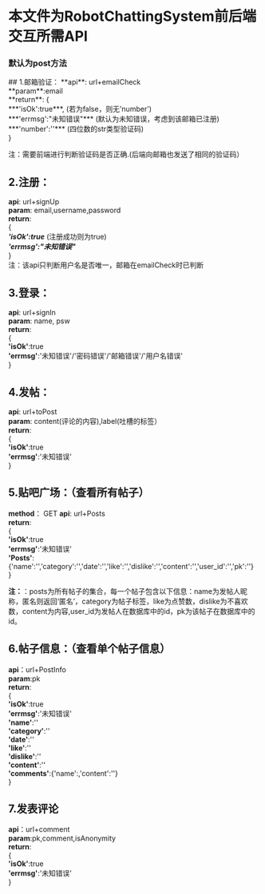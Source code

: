 <h1> 本文件为RobotChattingSystem前后端交互所需API</h1>
<h3>默认为post方法</h3>
## 1.邮箱验证：
**api**:	url+emailCheck<br>
**param**:email<br>
**return**:     
	{<br>
	***'isOk':true***,     (若为false，则无'number')<br>
	***'errmsg':"未知错误"***     (默认为未知错误，考虑到该邮箱已注册)<br>
	***'number':''***    (四位数的str类型验证码)<br>
	}<br>

注：需要前端进行判断验证码是否正确.(后端向邮箱也发送了相同的验证码）<br>

## 2.注册：
**api**:	url+signUp<br>
**param**:	email,username,password<br>
**return**:<br>	
	{<br>
	***'isOk':true*** (注册成功则为true)<br>
	***'errmsg':"未知错误"***<br>
	}<br>
注：该api只判断用户名是否唯一，邮箱在emailCheck时已判断<br>

## 3.登录：
**api**:	url+signIn<br>
**param**:	name, psw<br>
**return**:<br>
	{<br>
	**'isOk'**:true<br>
	**'errmsg'**:'未知错误'/'密码错误'/'邮箱错误'/'用户名错误'  
	}

## 4.发帖：
**api**:  url+toPost<br>
**param**: content(评论的内容),label(吐槽的标签）<br>
**return**:<br>
{<br>
**'isOk'**:true<br>
**'errmsg'**:'未知错误'<br>
}

## 5.贴吧广场：（查看所有帖子）
**method**： GET
**api**: url+Posts<br>
**return**:<br>
{<br>
**'isOk'**:true<br>
**'errmsg'**:'未知错误'<br>
**'Posts'**: {'name':'','category':'','date':'','like':'','dislike':'','content':'','user_id':'','pk':''}<br>
}<br>

**注：**：posts为所有帖子的集合，每一个帖子包含以下信息：name为发帖人昵称，匿名则返回‘匿名’，category为帖子标签，like为点赞数，dislike为不喜欢数，content为内容,user_id为发帖人在数据库中的id，pk为该帖子在数据库中的id。

## 6.帖子信息：（查看单个帖子信息）
**api**：url+PostInfo<br>
**param**:pk<br>
**return**:<br>
{<br>
**'isOk'**:true<br>
**'errmsg'**:'未知错误'<br>
**'name'**:''<br>
**'category'**:''<br>
**'date'**:''<br>
**'like'**:''<br>
**'dislike'**:''<br>
**'content'**:''<br>
**'comments'**:{'name':,'content':''}<br>
}

## 7.发表评论
**api**：url+comment<br>
**param**:pk,comment,isAnonymity<br>
**return**:<br>
{<br>
**'isOk'**:true<br>
**'errmsg'**:'未知错误'<br>
}




